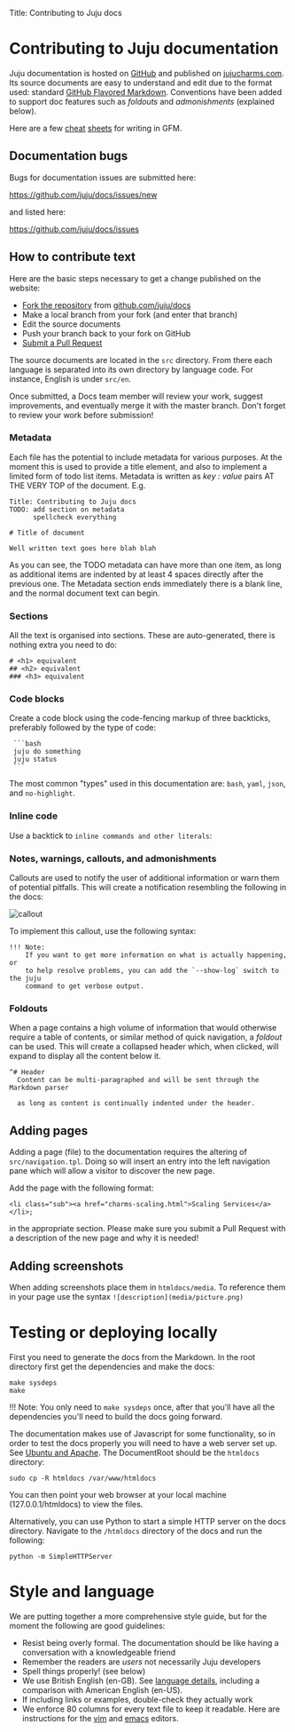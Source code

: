 Title: Contributing to Juju docs  

# Contributing to Juju documentation

Juju documentation is hosted on [GitHub](http://github.com) and published on
[jujucharms.com](http://jujucharms.com/docs). Its source documents are easy to
understand and edit due to the format used: standard
[GitHub Flavored Markdown](https://help.github.com/articles/getting-started-with-writing-and-formatting-on-github/).
Conventions have been added to support doc features such as *foldouts* and
*admonishments* (explained below).

Here are a few [cheat](http://askubuntu.com/editing-help)
[sheets](https://github.com/adam-p/markdown-here/wiki/Markdown-Cheatsheet) for
writing in GFM.


## Documentation bugs

Bugs for documentation issues are submitted here:

https://github.com/juju/docs/issues/new

and listed here:

https://github.com/juju/docs/issues


## How to contribute text

Here are the basic steps necessary to get a change published on the website:

- [Fork the repository](https://help.github.com/articles/fork-a-repo) from [github.com/juju/docs](http://github.com/juju/docs)
- Make a local branch from your fork (and enter that branch)
- Edit the source documents
- Push your branch back to your fork on GitHub
- [Submit a Pull Request](https://help.github.com/articles/creating-a-pull-request)

The source documents are located in the `src` directory. From there each
language is separated into its own directory by language code. For instance,
English is under `src/en`.

Once submitted, a Docs team member will review your work, suggest improvements,
and eventually merge it with the master branch. Don't forget to review your
work before submission!


### Metadata

Each file has the potential to include metadata for various purposes. At the
moment this is used to provide a title element, and also to implement a limited
form of todo list items. Metadata is written as _key : value_ pairs AT THE VERY
TOP of the document. E.g.

```
Title: Contributing to Juju docs
TODO: add section on metadata
      spellcheck everything

# Title of document

Well written text goes here blah blah
```

As you can see, the TODO metadata can have more than one item, as long as
additional items are indented by at least 4 spaces directly after the previous
one. The Metadata section ends immediately there is a blank line, and the
normal document text can begin.


### Sections

All the text is organised into sections. These are auto-generated, there is
nothing extra you need to do:

    # <h1> equivalent
    ## <h2> equivalent
    ### <h3> equivalent


### Code blocks

Create a code block using the code-fencing markup of three backticks,
preferably followed by the type of code:

     ```bash
     juju do something
     juju status
     ```

The most common "types" used in this documentation are: `bash`, `yaml`, `json`,
and `no-highlight`.


### Inline code

Use a backtick to `inline commands and other literals`:


### Notes, warnings, callouts, and admonishments

Callouts are used to notify the user of additional information or warn them of
potential pitfalls. This will create a notification resembling the following in
the docs:

![callout](media/note.png)

To implement this callout, use the following syntax:

```no-highlight
!!! Note: 
    If you want to get more information on what is actually happening, or
    to help resolve problems, you can add the `--show-log` switch to the juju
    command to get verbose output.
```


### Foldouts

When a page contains a high volume of information that would otherwise require
a table of contents, or similar method of quick navigation, a *foldout* can be
used. This will create a collapsed header which, when clicked, will expand to
display all the content below it.

```
^# Header
  Content can be multi-paragraphed and will be sent through the Markdown parser

  as long as content is continually indented under the header.
```


## Adding pages

Adding a page (file) to the documentation requires the altering of
`src/navigation.tpl`. Doing so will insert an entry into the left navigation
pane which will allow a visitor to discover the new page.

Add the page with the following format:

    <li class="sub"><a href="charms-scaling.html">Scaling Services</a></li>;

in the appropriate section. Please make sure you submit a Pull Request with a
description of the new page and why it is needed!


## Adding screenshots

When adding screenshots place them in `htmldocs/media`. To reference them in
your page use the syntax `![description](media/picture.png)`


# Testing or deploying locally

First you need to generate the docs from the Markdown. In the root directory
first get the dependencies and make the docs:

    make sysdeps
    make

!!! Note: 
    You only need to `make sysdeps` once, after that you'll have all the
    dependencies you'll need to build the docs going forward.

The documentation makes use of Javascript for some functionality, so in order
to test the docs properly you will need to have a web server set up. See
[Ubuntu and Apache](https://help.ubuntu.com/lts/serverguide/httpd.html). The
DocumentRoot should be the `htmldocs` directory:

    sudo cp -R htmldocs /var/www/htmldocs

You can then point your web browser at your local machine (127.0.0.1/htmldocs)
to view the files.

Alternatively, you can use Python to start a simple HTTP server on the docs
directory. Navigate to the `/htmldocs` directory of the docs and run the
following:

    python -m SimpleHTTPServer


# Style and language

We are putting together a more comprehensive style guide, but for the moment the
following are good guidelines:

 - Resist being overly formal. The documentation should be like having a 
   conversation with a knowledgeable friend
 - Remember the readers are *users* not necessarily Juju developers
 - Spell things properly! (see below)
 - We use British English (en-GB). See
   [language details](./contributing-en-GB.html), including a comparison with
   American English (en-US).
 - If including links or examples, double-check they actually work
 - We enforce 80 columns for every text file to keep it readable. Here are
   instructions for the
   [vim](http://stackoverflow.com/questions/3033423/vim-command-to-restructure-force-text-to-80-columns)
   and [emacs](http://www.emacswiki.org/emacs/EightyColumnRule) editors.
